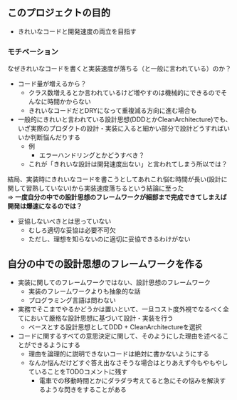 ## このプロジェクトの目的

- きれいなコードと開発速度の両立を目指す

### モチベーション

なぜきれいなコードを書くと実装速度が落ちる（と一般に言われている）のか？

- コード量が増えるから？
    - クラス数増えるとか言われているけど増やすのは機械的にできるのでそんなに時間かからない
    - きれいなコードだとDRYになって重複減る方向に進む場合も
- 一般的にきれいと言われている設計思想(DDDとかCleanArchitecture)でも、いざ実際のプロダクトの設計・実装に入ると細かい部分で設計どうすればいいか判断悩んだりする
    - 例
        - エラーハンドリングとかどうすべき？
    - これが「きれいな設計は開発速度出ない」と言われてしまう所以では？
    
結局、実装時にきれいなコードを書こうとしてあれこれ悩む時間が長い(設計に関して習熟していない)から実装速度落ちるという結論に至った  
=> **一度自分の中での設計思想のフレームワークが細部まで完成できてしまえば開発は爆速になるのでは？**

- 妥協しないべきとは思っていない
    - むしろ適切な妥協は必要不可欠
    - ただし、理想を知らないのに適切に妥協できるわけがない

## 自分の中での設計思想のフレームワークを作る

- 実装に関してのフレームワークではない、設計思想のフレームワーク
    - 実装のフレームワークよりも抽象的な話
    - プログラミング言語は問わない
- 実務でそこまでやるかどうかは置いといて、一旦コスト度外視でなるべく全てにおいて厳格な設計思想に基づいて設計・実装を行う
    - ベースとする設計思想としてDDD + CleanArchitectureを選択
- コードに関するすべての意思決定に関して、そのようにした理由を述べることができるようにする
    - 理由を論理的に説明できないコードは絶対に書かないようにする
    - なんか悩んだけどすぐ答え出なさそうな場合はとりあえず今もやもやしていることをTODOコメントに残す
        - 電車での移動時間とかにダラダラ考えてると急にその悩みを解決するような閃きをすることがある

